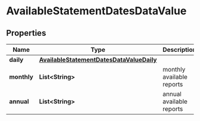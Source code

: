 

# AvailableStatementDatesDataValue


## Properties

| Name | Type | Description | Notes |
|------------ | ------------- | ------------- | -------------|
|**daily** | [**AvailableStatementDatesDataValueDaily**](AvailableStatementDatesDataValueDaily.md) |  |  [optional] |
|**monthly** | **List&lt;String&gt;** | monthly available reports |  [optional] |
|**annual** | **List&lt;String&gt;** | annual available reports |  [optional] |



